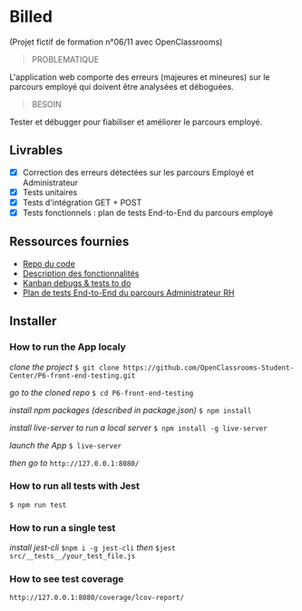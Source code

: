 # Billed

(Projet fictif de formation n°06/11 avec OpenClassrooms)

> PROBLEMATIQUE

L'application web comporte des erreurs (majeures et mineures) sur le parcours employé qui doivent être analysées et déboguées.

> BESOIN

Tester et débugger pour fiabiliser et améliorer le parcours employé.

## Livrables

- [x] Correction des erreurs détectées sur les parcours Employé et Administrateur
- [x] Tests unitaires
- [x] Tests d'intégration GET + POST
- [x] Tests fonctionnels : plan de tests End-to-End du parcours employé

## Ressources fournies

- [Repo du code](https://github.com/OpenClassrooms-Student-Center/Billed-app-FR)
- [Description des fonctionnalités](https://s3-eu-west-1.amazonaws.com/course.oc-static.com/projects/Front-End+V2/P7+Tests/Billed+-+Description+des+fonctionnalite%CC%81s.pdf)
- [Kanban debugs & tests to do](https://www.notion.so/a7a612fc166747e78d95aa38106a55ec?v=2a8d3553379c4366b6f66490ab8f0b90)
- [Plan de tests End-to-End du parcours Administrateur RH](https://s3-eu-west-1.amazonaws.com/course.oc-static.com/projects/Front-End+V2/P7+Tests/Billed+-+E2E+parcours+administrateur.pdf)

## Installer

### How to run the App localy

*clone the project* `$ git clone https://github.com/OpenClassrooms-Student-Center/P6-front-end-testing.git`

*go to the cloned repo* `$ cd P6-front-end-testing`

*install npm packages (described in package.json)* `$ npm install`

*install live-server to run a local server* `$ npm install -g live-server`

*launch the App* `$ live-server`

*then go to* `http://127.0.0.1:8080/`

### How to run all tests with Jest

`$ npm run test`

### How to run a single test

*install jest-cli* `$npm i -g jest-cli`
*then* 
`$jest src/__tests__/your_test_file.js`

### How to see test coverage

`http://127.0.0.1:8080/coverage/lcov-report/`


